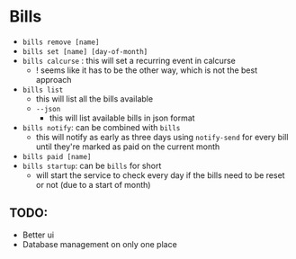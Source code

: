 # Bills

- `bills remove [name]`
- `bills set [name] [day-of-month]`
- `bills calcurse` : this will set a recurring event in calcurse
    -  ! seems like it has to be the other way, which is not the best approach
- `bills list`
    - this will list all the bills available
    - `--json`
        - this will list available bills in json format
- `bills notify`: can be combined with `bills`
    - this will notify as early as three days using `notify-send` for every bill until they're marked as paid on the current month
- `bills paid [name]`
- `bills startup`:  can be `bills` for short
    - will start the service to check every day if the bills need to be reset or not (due to a start of month) 


## TODO:
- Better ui
- Database management on only one place
